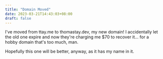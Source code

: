 ```yaml
---
title: "Domain Moved"
date: 2023-03-21T14:43:03+08:00
draft: false
---
```


I've moved from ttay.me to thomastay.dev, my new domain! I accidentally let the old one expire and now they're charging me $70 to recover it... for a hobby domain that's too much, man.

Hopefully this one will be better, anyway, as it has my name in it.
